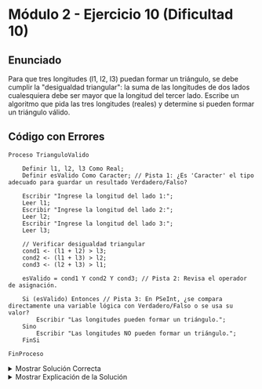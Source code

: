 # Módulo 2 - Ejercicio 10 (Dificultad 10)

## Enunciado
Para que tres longitudes (l1, l2, l3) puedan formar un triángulo, se debe cumplir la "desigualdad triangular": la suma de las longitudes de dos lados cualesquiera debe ser mayor que la longitud del tercer lado. Escribe un algoritmo que pida las tres longitudes (reales) y determine si pueden formar un triángulo válido.

## Código con Errores
```pseudocode
Proceso TrianguloValido

    Definir l1, l2, l3 Como Real;
    Definir esValido Como Caracter; // Pista 1: ¿Es 'Caracter' el tipo adecuado para guardar un resultado Verdadero/Falso?

    Escribir "Ingrese la longitud del lado 1:";
    Leer l1;
    Escribir "Ingrese la longitud del lado 2:";
    Leer l2;
    Escribir "Ingrese la longitud del lado 3:";
    Leer l3;

    // Verificar desigualdad triangular
    cond1 <- (l1 + l2) > l3;
    cond2 <- (l1 + l3) > l2;
    cond3 <- (l2 + l3) > l1;

    esValido = cond1 Y cond2 Y cond3; // Pista 2: Revisa el operador de asignación.

    Si (esValido) Entonces // Pista 3: En PSeInt, ¿se compara directamente una variable lógica con Verdadero/Falso o se usa su valor?
        Escribir "Las longitudes pueden formar un triángulo.";
    Sino
        Escribir "Las longitudes NO pueden formar un triángulo.";
    FinSi

FinProceso
```

<details> 
  <summary>Mostrar Solución Correcta</summary> 
  
## Solución Correcta
```pseudocode
Proceso TrianguloValido_Solucion

    Definir l1, l2, l3 Como Real;
    Definir cond1, cond2, cond3, esValido Como Logico; // Corregido: Usar 'Logico' para Verdadero/Falso.

    Escribir "Ingrese la longitud del lado 1:";
    Leer l1;
    Escribir "Ingrese la longitud del lado 2:";
    Leer l2;
    Escribir "Ingrese la longitud del lado 3:";
    Leer l3;

    // Verificar desigualdad triangular
    cond1 <- (l1 + l2) > l3;
    cond2 <- (l1 + l3) > l2;
    cond3 <- (l2 + l3) > l1;

    esValido <- cond1 Y cond2 Y cond3; // Corregido: Usar '<-'.

    Si esValido Entonces // Corregido: Se usa directamente la variable lógica en la condición.
        Escribir "Las longitudes pueden formar un triángulo.";
    Sino
        Escribir "Las longitudes NO pueden formar un triángulo.";
    FinSi

FinProceso
```

</details>
<details>
<summary>Mostrar Explicación de la Solución</summary>

## Explicación de la Solución
1.  La variable `esValido` (y las condiciones `cond1`, `cond2`, `cond3`) almacenan un resultado lógico (Verdadero o Falso), por lo que su tipo debe ser `Logico`, no `Caracter`.
2.  Se usó `=` en lugar de `<-` para asignar el resultado de la combinación lógica a `esValido`.
3.  En PSeInt, una variable de tipo `Logico` ya contiene `Verdadero` o `Falso`. No es necesario (y generalmente es redundante) compararla explícitamente con `Verdadero` (ej: `Si esValido = Verdadero Entonces`). Se puede usar directamente `Si esValido Entonces`. El código original con `Si (esValido) Entonces` es aceptable en PSeInt flexible, pero usarla directamente es más común y limpio. El "error" estaba más relacionado con la definición incorrecta del tipo en el punto 1. Al corregir el tipo, la condición `Si esValido Entonces` funciona perfectamente.
</details>
